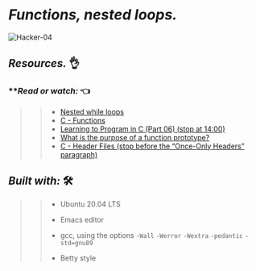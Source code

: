  # **_Functions, nested loops._**
 
 ![Hacker-04](https://user-images.githubusercontent.com/85587286/160732097-8b86c56f-ad2d-4c4f-856e-9d14fbad0524.gif)
 
 ## **_Resources._** 👌

### **_Read or watch:_  👈

>> * [Nested while loops](https://intranet.hbtn.io/rltoken/L0Vf5XJdD7ylLOyQnzVY6Q)
>> *  [C - Functions](https://intranet.hbtn.io/rltoken/pU9KLKlz0W2ZSSlzJsYA7w)
>> * [Learning to Program in C (Part 06) (stop at 14:00)](https://intranet.hbtn.io/rltoken/pu-exPylodWaQjU7f6KhYQ)
>> * [What is the purpose of a function prototype?](https://intranet.hbtn.io/rltoken/bANgUAj_-F9_85yHxzSD6w)
>> * [C - Header Files (stop before the “Once-Only Headers” paragraph)](https://intranet.hbtn.io/rltoken/xC6XfUoznEIJgfdP52GUIw)


## **_Built with:_** 🛠️

>> * Ubuntu 20.04 LTS
>> 
>> * Emacs editor
>> 
>> * gcc, using the options `-Wall` `-Werror` `-Wextra` `-pedantic` `-std=gnu89`
>> 
>> * Betty style

